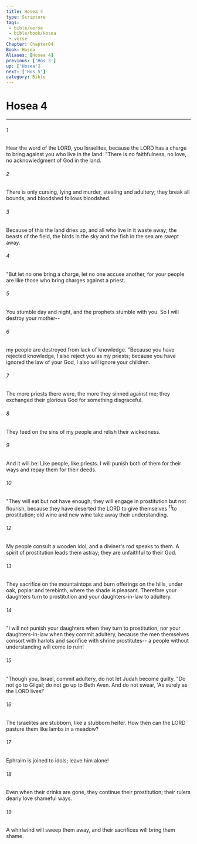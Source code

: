 ```yaml
---
title: Hosea 4
type: Scripture
tags:
 - bible/verse
 - bible/book/Hosea
 - verse
Chapter: Chapter04
Book: Hosea
Aliases: [Hosea 4]
previous: ['Hos 3']
up: ['Hosea']
next: ['Hos 5']
category: Bible
---
```

# Hosea 4

***


###### 1 
Hear the word of the LORD, you Israelites, because the LORD has a charge to bring against you who live in the land: "There is no faithfulness, no love, no acknowledgment of God in the land. 

###### 2 
There is only cursing, lying and murder, stealing and adultery; they break all bounds, and bloodshed follows bloodshed. 

###### 3 
Because of this the land dries up, and all who live in it waste away; the beasts of the field, the birds in the sky and the fish in the sea are swept away. 

###### 4 
"But let no one bring a charge, let no one accuse another, for your people are like those who bring charges against a priest. 

###### 5 
You stumble day and night, and the prophets stumble with you. So I will destroy your mother-- 

###### 6 
my people are destroyed from lack of knowledge. "Because you have rejected knowledge, I also reject you as my priests; because you have ignored the law of your God, I also will ignore your children. 

###### 7 
The more priests there were, the more they sinned against me; they exchanged their glorious God for something disgraceful. 

###### 8 
They feed on the sins of my people and relish their wickedness. 

###### 9 
And it will be: Like people, like priests. I will punish both of them for their ways and repay them for their deeds. 

###### 10 
"They will eat but not have enough; they will engage in prostitution but not flourish, because they have deserted the LORD to give themselves <sup class="versenum mid-line">11</sup>to prostitution; old wine and new wine take away their understanding. 

###### 12 
My people consult a wooden idol, and a diviner's rod speaks to them. A spirit of prostitution leads them astray; they are unfaithful to their God. 

###### 13 
They sacrifice on the mountaintops and burn offerings on the hills, under oak, poplar and terebinth, where the shade is pleasant. Therefore your daughters turn to prostitution and your daughters-in-law to adultery. 

###### 14 
"I will not punish your daughters when they turn to prostitution, nor your daughters-in-law when they commit adultery, because the men themselves consort with harlots and sacrifice with shrine prostitutes-- a people without understanding will come to ruin! 

###### 15 
"Though you, Israel, commit adultery, do not let Judah become guilty. "Do not go to Gilgal; do not go up to Beth Aven. And do not swear, 'As surely as the LORD lives!' 

###### 16 
The Israelites are stubborn, like a stubborn heifer. How then can the LORD pasture them like lambs in a meadow? 

###### 17 
Ephraim is joined to idols; leave him alone! 

###### 18 
Even when their drinks are gone, they continue their prostitution; their rulers dearly love shameful ways. 

###### 19 
A whirlwind will sweep them away, and their sacrifices will bring them shame. 
